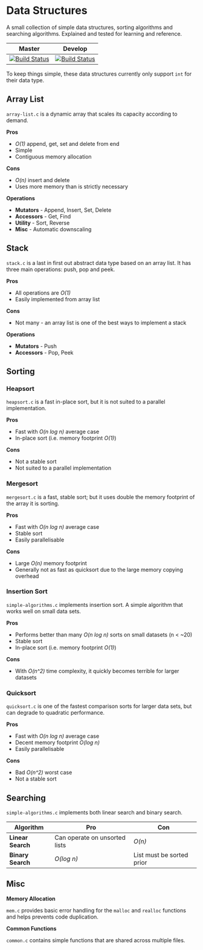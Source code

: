# Data Structures
A small collection of simple data structures, sorting algorithms and searching algorithms. Explained and tested for learning and reference.

Master | Develop
------ | -------
[![Build Status](https://travis-ci.org/OxyOCE/data-structures.svg?branch=master)](https://travis-ci.org/OxyOCE/data-structures) | [![Build Status](https://travis-ci.org/OxyOCE/data-structures.svg?branch=develop)](https://travis-ci.org/OxyOCE/data-structures)

To keep things simple, these data structures currently only support `int` for their data type.

## Array List
`array-list.c` is a dynamic array that scales its capacity according to demand.

**Pros**
* _O(1)_ append, get, set and delete from end
* Simple
* Contiguous memory allocation

**Cons**
* _O(n)_ insert and delete
* Uses more memory than is strictly necessary

**Operations**
* **Mutators** - Append, Insert, Set, Delete
* **Accessors** - Get, Find
* **Utility** - Sort, Reverse
* **Misc** - Automatic downscaling

## Stack
`stack.c` is a last in first out abstract data type based on an array list. It has three main operations: push, pop and peek.

**Pros**
* All operations are _O(1)_
* Easily implemented from array list

**Cons**
* Not many - an array list is one of the best ways to implement a stack

**Operations**
* **Mutators** - Push
* **Accessors** - Pop, Peek

## Sorting
### Heapsort
`heapsort.c` is a fast in-place sort, but it is not suited to a parallel implementation.

**Pros**
* Fast with _O(n log n)_ average case
* In-place sort (i.e. memory footprint _O(1)_)

**Cons**
* Not a stable sort
* Not suited to a parallel implementation

### Mergesort
`mergesort.c` is a fast, stable sort; but it uses double the memory footprint of the array it is sorting.

**Pros**
* Fast with _O(n log n)_ average case
* Stable sort
* Easily parallelisable

**Cons**
* Large _O(n)_ memory footprint
* Generally not as fast as quicksort due to the large memory copying overhead

### Insertion Sort
`simple-algorithms.c` implements insertion sort. A simple algorithm that works well on small data sets.

**Pros**
* Performs better than many _O(n log n)_ sorts on small datasets (n < ~20)
* Stable sort
* In-place sort (i.e. memory footprint _O(1)_)

**Cons**
* With _O(n^2)_ time complexity, it quickly becomes terrible for larger datasets

### Quicksort
`quicksort.c` is one of the fastest comparison sorts for larger data sets, but can degrade to quadratic performance.

**Pros**
* Fast with _O(n log n)_ average case
* Decent memory footprint _O(log n)_
* Easily parallelisable

**Cons**
* Bad _O(n^2)_ worst case
* Not a stable sort

## Searching
`simple-algorithms.c` implements both linear search and binary search.

Algorithm | Pro | Con
--------- | --- | ---
**Linear Search** | Can operate on unsorted lists | _O(n)_
**Binary Search** | _O(log n)_ | List must be sorted prior

## Misc
**Memory Allocation**

`mem.c` provides basic error handling for the `malloc` and `realloc` functions and helps prevents code duplication.

**Common Functions**

`common.c` contains simple functions that are shared across multiple files.
